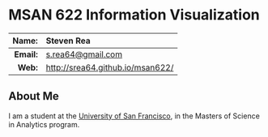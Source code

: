 
MSAN 622 Information Visualization
==================================

|  **Name:** | Steven Rea             |
|-----------:|:-----------------------|
| **Email:** | <s.rea64@gmail.com>    |
|   **Web:** | <http://srea64.github.io/msan622/> |

## About Me ##

I am a student at the [University of San Francisco](http://www.usfca.edu/), in the Masters of Science in Analytics program.
